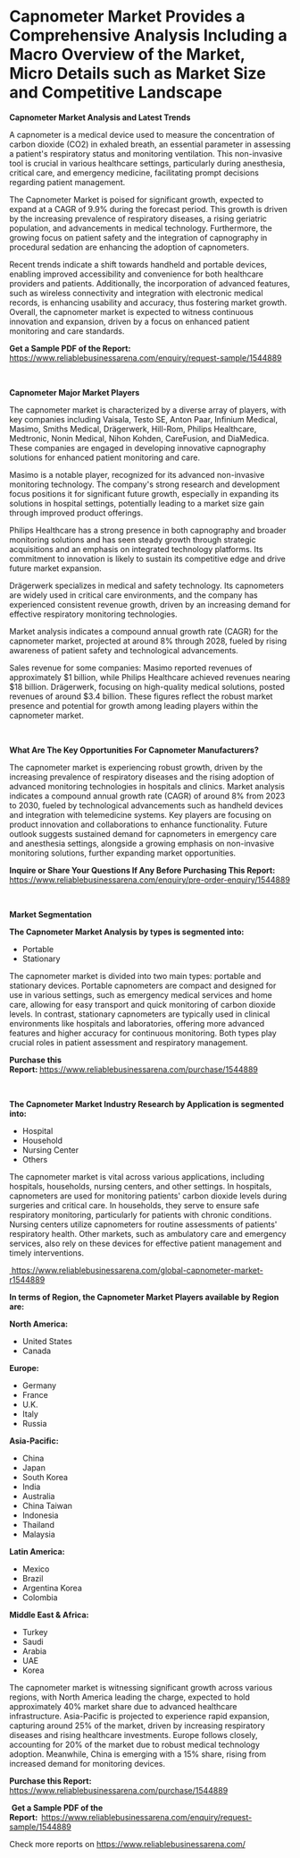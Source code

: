 <p><h1>Capnometer Market Provides a Comprehensive Analysis Including a Macro Overview of the Market, Micro Details such as Market Size and Competitive Landscape</h1></p><p><strong>Capnometer Market Analysis and Latest Trends</strong></p>
<p><p>A capnometer is a medical device used to measure the concentration of carbon dioxide (CO2) in exhaled breath, an essential parameter in assessing a patient's respiratory status and monitoring ventilation. This non-invasive tool is crucial in various healthcare settings, particularly during anesthesia, critical care, and emergency medicine, facilitating prompt decisions regarding patient management.</p><p>The Capnometer Market is poised for significant growth, expected to expand at a CAGR of 9.9% during the forecast period. This growth is driven by the increasing prevalence of respiratory diseases, a rising geriatric population, and advancements in medical technology. Furthermore, the growing focus on patient safety and the integration of capnography in procedural sedation are enhancing the adoption of capnometers. </p><p>Recent trends indicate a shift towards handheld and portable devices, enabling improved accessibility and convenience for both healthcare providers and patients. Additionally, the incorporation of advanced features, such as wireless connectivity and integration with electronic medical records, is enhancing usability and accuracy, thus fostering market growth. Overall, the capnometer market is expected to witness continuous innovation and expansion, driven by a focus on enhanced patient monitoring and care standards.</p></p>
<p><strong>Get a Sample PDF of the Report:&nbsp;</strong> <a href="https://www.reliablebusinessarena.com/enquiry/request-sample/1544889?utm_campaign=2822&utm_medium=2&utm_source=Github&utm_content=ia&utm_term=03032025&utm_id=capnometer">https://www.reliablebusinessarena.com/enquiry/request-sample/1544889</a></p>
<p>&nbsp;</p>
<p><strong>Capnometer Major Market Players</strong></p>
<p><p>The capnometer market is characterized by a diverse array of players, with key companies including Vaisala, Testo SE, Anton Paar, Infinium Medical, Masimo, Smiths Medical, Drägerwerk, Hill-Rom, Philips Healthcare, Medtronic, Nonin Medical, Nihon Kohden, CareFusion, and DiaMedica. These companies are engaged in developing innovative capnography solutions for enhanced patient monitoring and care.</p><p>Masimo is a notable player, recognized for its advanced non-invasive monitoring technology. The company's strong research and development focus positions it for significant future growth, especially in expanding its solutions in hospital settings, potentially leading to a market size gain through improved product offerings.</p><p>Philips Healthcare has a strong presence in both capnography and broader monitoring solutions and has seen steady growth through strategic acquisitions and an emphasis on integrated technology platforms. Its commitment to innovation is likely to sustain its competitive edge and drive future market expansion.</p><p>Drägerwerk specializes in medical and safety technology. Its capnometers are widely used in critical care environments, and the company has experienced consistent revenue growth, driven by an increasing demand for effective respiratory monitoring technologies. </p><p>Market analysis indicates a compound annual growth rate (CAGR) for the capnometer market, projected at around 8% through 2028, fueled by rising awareness of patient safety and technological advancements. </p><p>Sales revenue for some companies: Masimo reported revenues of approximately $1 billion, while Philips Healthcare achieved revenues nearing $18 billion. Drägerwerk, focusing on high-quality medical solutions, posted revenues of around $3.4 billion. These figures reflect the robust market presence and potential for growth among leading players within the capnometer market.</p></p>
<p>&nbsp;</p>
<p><strong>What Are The Key Opportunities For Capnometer Manufacturers?</strong></p>
<p><p>The capnometer market is experiencing robust growth, driven by the increasing prevalence of respiratory diseases and the rising adoption of advanced monitoring technologies in hospitals and clinics. Market analysis indicates a compound annual growth rate (CAGR) of around 8% from 2023 to 2030, fueled by technological advancements such as handheld devices and integration with telemedicine systems. Key players are focusing on product innovation and collaborations to enhance functionality. Future outlook suggests sustained demand for capnometers in emergency care and anesthesia settings, alongside a growing emphasis on non-invasive monitoring solutions, further expanding market opportunities.</p></p>
<p><strong>Inquire or Share Your Questions If Any Before Purchasing This Report:</strong> <a href="https://www.reliablebusinessarena.com/enquiry/pre-order-enquiry/1544889?utm_campaign=2822&utm_medium=2&utm_source=Github&utm_content=ia&utm_term=03032025&utm_id=capnometer">https://www.reliablebusinessarena.com/enquiry/pre-order-enquiry/1544889</a></p>
<p>&nbsp;</p>
<p><strong>Market Segmentation</strong></p>
<p><strong>The Capnometer Market Analysis by types is segmented into:</strong></p>
<p><ul><li>Portable</li><li>Stationary</li></ul></p>
<p><p>The capnometer market is divided into two main types: portable and stationary devices. Portable capnometers are compact and designed for use in various settings, such as emergency medical services and home care, allowing for easy transport and quick monitoring of carbon dioxide levels. In contrast, stationary capnometers are typically used in clinical environments like hospitals and laboratories, offering more advanced features and higher accuracy for continuous monitoring. Both types play crucial roles in patient assessment and respiratory management.</p></p>
<p><strong>Purchase this Report:&nbsp;</strong><a href="https://www.reliablebusinessarena.com/purchase/1544889?utm_campaign=2822&utm_medium=2&utm_source=Github&utm_content=ia&utm_term=03032025&utm_id=capnometer">https://www.reliablebusinessarena.com/purchase/1544889</a></p>
<p>&nbsp;</p>
<p><strong>The Capnometer Market Industry Research by Application is segmented into:</strong></p>
<p><ul><li>Hospital</li><li>Household</li><li>Nursing Center</li><li>Others</li></ul></p>
<p><p>The capnometer market is vital across various applications, including hospitals, households, nursing centers, and other settings. In hospitals, capnometers are used for monitoring patients' carbon dioxide levels during surgeries and critical care. In households, they serve to ensure safe respiratory monitoring, particularly for patients with chronic conditions. Nursing centers utilize capnometers for routine assessments of patients' respiratory health. Other markets, such as ambulatory care and emergency services, also rely on these devices for effective patient management and timely interventions.</p></p>
<p><a href="https://www.reliablebusinessarena.com/global-capnometer-market-r1544889?utm_campaign=2822&utm_medium=2&utm_source=Github&utm_content=ia&utm_term=03032025&utm_id=capnometer">&nbsp;https://www.reliablebusinessarena.com/global-capnometer-market-r1544889</a></p>
<p><strong>In terms of Region, the Capnometer Market Players available by Region are:</strong></p>
<p>
    <p> <strong> North America: </strong>
        <ul>
            <li>United States</li>
            <li>Canada</li>
        </ul>
        </p> 
    <p> <strong> Europe: </strong>
        <ul>
            <li>Germany</li>
            <li>France</li>
            <li>U.K.</li>
            <li>Italy</li>
            <li>Russia</li>
        </ul>
        </p> 
    <p> <strong> Asia-Pacific: </strong>
        <ul>
            <li>China</li>
            <li>Japan</li>
            <li>South Korea</li>
            <li>India</li>
            <li>Australia</li>
            <li>China Taiwan</li>
            <li>Indonesia</li>
            <li>Thailand</li>
            <li>Malaysia</li>
        </ul>
        </p> 
    <p> <strong> Latin America: </strong>
        <ul>
            <li>Mexico</li>
            <li>Brazil</li>
            <li>Argentina Korea</li>
            <li>Colombia</li>
        </ul>
        </p> 
    <p> <strong> Middle East & Africa: </strong>
        <ul>
            <li>Turkey</li>
            <li>Saudi</li>
            <li>Arabia</li>
            <li>UAE</li>
            <li>Korea</li>
        </ul>
    </p>
    </p>
<p><p>The capnometer market is witnessing significant growth across various regions, with North America leading the charge, expected to hold approximately 40% market share due to advanced healthcare infrastructure. Asia-Pacific is projected to experience rapid expansion, capturing around 25% of the market, driven by increasing respiratory diseases and rising healthcare investments. Europe follows closely, accounting for 20% of the market due to robust medical technology adoption. Meanwhile, China is emerging with a 15% share, rising from increased demand for monitoring devices.</p></p>
<p><strong>Purchase this Report: </strong><a href="https://www.reliablebusinessarena.com/purchase/1544889?utm_campaign=2822&utm_medium=2&utm_source=Github&utm_content=ia&utm_term=03032025&utm_id=capnometer">https://www.reliablebusinessarena.com/purchase/1544889</a></p>
<p>&nbsp;<strong>Get a Sample PDF of the Report:&nbsp;&nbsp;</strong><a href="https://www.reliablebusinessarena.com/enquiry/request-sample/1544889?utm_campaign=2822&utm_medium=2&utm_source=Github&utm_content=ia&utm_term=03032025&utm_id=capnometer">https://www.reliablebusinessarena.com/enquiry/request-sample/1544889</a></p>
<p><strong></strong></p>
<p>Check more reports on <a href="https://www.reliablebusinessarena.com/?utm_campaign=2822&utm_medium=2&utm_source=Github&utm_content=ia&utm_term=03032025&utm_id=capnometer">https://www.reliablebusinessarena.com/</a></p>